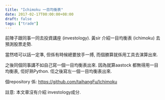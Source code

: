 ```yaml
---
title: "Ichimoku 一目均衡表"
date: 2017-02-17T00:00:00+08:00
draft: false
tags: ["trade"]
---
```


前陣子跟同事一同去投資講座 (investology). 黃sir 介紹一目均衡表 (ichimoku) 去預測股票走勢.

當然唔可以話一定準, 但係有時候總要放手一搏, 而個勝算就係用工具去演算出來.

之後同個同事講不如自己寫一個一目均衡表出來. 因為就算aastock 都無得用一目均衡表, 佢好熟Python. 佢之後寫左一個一目均衡表出來.

個repository 係: https://github.com/taihangFu/Ichimoku 

註意: 本文章沒有介紹 investology成分.